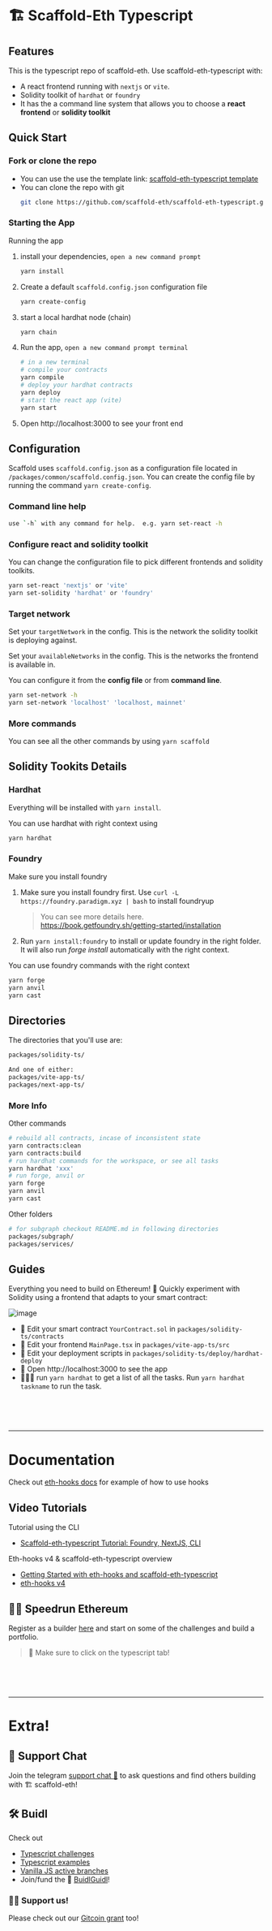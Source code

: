 # 🏗 Scaffold-Eth Typescript

## Features

This is the typescript repo of scaffold-eth. Use scaffold-eth-typescript with:

- A react frontend running with `nextjs` or `vite`.
- Solidity toolkit of `hardhat` or `foundry`
- It has the a command line system that allows you to choose a **react frontend** or **solidity toolkit**

## Quick Start

### Fork or clone the repo

- You can use the use the template link: [scaffold-eth-typescript template](https://github.com/scaffold-eth/scaffold-eth-typescript/generate)
- You can clone the repo with git
  ```bash
  git clone https://github.com/scaffold-eth/scaffold-eth-typescript.git
  ```

### Starting the App

Running the app

1. install your dependencies, `open a new command prompt`

   ```bash
   yarn install
   ```

2. Create a default `scaffold.config.json` configuration file

   ```bash
   yarn create-config
   ```

3. start a local hardhat node (chain)

   ```bash
   yarn chain
   ```

4. Run the app, `open a new command prompt terminal`

   ```bash
   # in a new terminal
   # compile your contracts
   yarn compile
   # deploy your hardhat contracts
   yarn deploy
   # start the react app (vite)
   yarn start
   ```

5. Open http://localhost:3000 to see your front end

## Configuration

Scaffold uses `scaffold.config.json` as a configuration file located in `/packages/common/scaffold.config.json`. You can create the config file by running the command `yarn create-config`.

### Command line help

```bash
use `-h` with any command for help.  e.g. yarn set-react -h
```

### Configure react and solidity toolkit

You can change the configuration file to pick different frontends and solidity toolkits.

```bash
yarn set-react 'nextjs' or 'vite'
yarn set-solidity 'hardhat' or 'foundry'
```

### Target network

Set your `targetNetwork` in the config. This is the network the solidity toolkit is deploying against.

Set your `availableNetworks` in the config. This is the networks the frontend is available in.

You can configure it from the **config file** or from **command line**.

```bash
yarn set-network -h
yarn set-network 'localhost' 'localhost, mainnet'
```

### More commands

You can see all the other commands by using `yarn scaffold`

## Solidity Tookits Details

### Hardhat

Everything will be installed with `yarn install`.

You can use hardhat with right context using

```bash
yarn hardhat
```

### Foundry

Make sure you install foundry

1. Make sure you install foundry first. Use `curl -L https://foundry.paradigm.xyz | bash` to install foundryup

   > You can see more details here. https://book.getfoundry.sh/getting-started/installation

2. Run `yarn install:foundry` to install or update foundry in the right folder. It will also run _forge install_ automatically with the right context.

You can use foundry commands with the right context

```bash
yarn forge
yarn anvil
yarn cast
```

## Directories

The directories that you'll use are:

```bash
packages/solidity-ts/

And one of either:
packages/vite-app-ts/
packages/next-app-ts/
```

### More Info

Other commands

```bash
# rebuild all contracts, incase of inconsistent state
yarn contracts:clean
yarn contracts:build
# run hardhat commands for the workspace, or see all tasks
yarn hardhat 'xxx'
# run forge, anvil or
yarn forge
yarn anvil
yarn cast
```

Other folders

```bash
# for subgraph checkout README.md in following directories
packages/subgraph/
packages/services/
```

## Guides

Everything you need to build on Ethereum! 🚀 Quickly experiment with Solidity using a frontend that adapts to your smart contract:

![image](https://user-images.githubusercontent.com/2653167/124158108-c14ca380-da56-11eb-967e-69cde37ca8eb.png)

- 🔏 Edit your smart contract `YourContract.sol` in `packages/solidity-ts/contracts`
- 📝 Edit your frontend `MainPage.tsx` in `packages/vite-app-ts/src`
- 💼 Edit your deployment scripts in `packages/solidity-ts/deploy/hardhat-deploy`
- 📱 Open http://localhost:3000 to see the app
- 👷🏽‍♂️ run `yarn hardhat` to get a list of all the tasks. Run `yarn hardhat taskname` to run the task.

<br/><br/><br/>

---

# Documentation

Check out [eth-hooks docs](https://scaffold-eth.github.io/eth-ui) for example of how to use hooks

## Video Tutorials

Tutorial using the CLI

- [Scaffold-eth-typescript Tutorial: Foundry, NextJS, CLI](https://www.youtube.com/watch?v=bEd6wV2H28g)

Eth-hooks v4 & scaffold-eth-typescript overview

- [Getting Started with eth-hooks and scaffold-eth-typescript](https://www.youtube.com/watch?v=a7W9nTX8qLk&t=3s)
- [eth-hooks v4](https://www.youtube.com/watch?v=STxAdE8wQwY&t=86s)

## 🏃💨 Speedrun Ethereum

Register as a builder [here](https://speedrunethereum.com) and start on some of the challenges and build a portfolio.

> 🏁 Make sure to click on the typescript tab!

<br/><br/><br/>

---

# Extra!

## 💬 Support Chat

Join the telegram [support chat 💬](https://t.me/joinchat/KByvmRe5wkR-8F_zz6AjpA) to ask questions and find others building with 🏗 scaffold-eth!

## 🛠 Buidl

Check out

- [Typescript challenges](https://github.com/scaffold-eth/scaffold-eth-typescript-challenges)
- [Typescript examples](https://github.com/scaffold-eth/scaffold-eth-typescript-examples)
- [Vanilla JS active branches](https://github.com/scaffold-eth/scaffold-eth/branches/active)
- Join/fund the 🏰 [BuidlGuidl](https://BuidlGuidl.com)!

### 🙏🏽 Support us!

Please check out our [Gitcoin grant](https://gitcoin.co/grants/2851/scaffold-eth) too!
